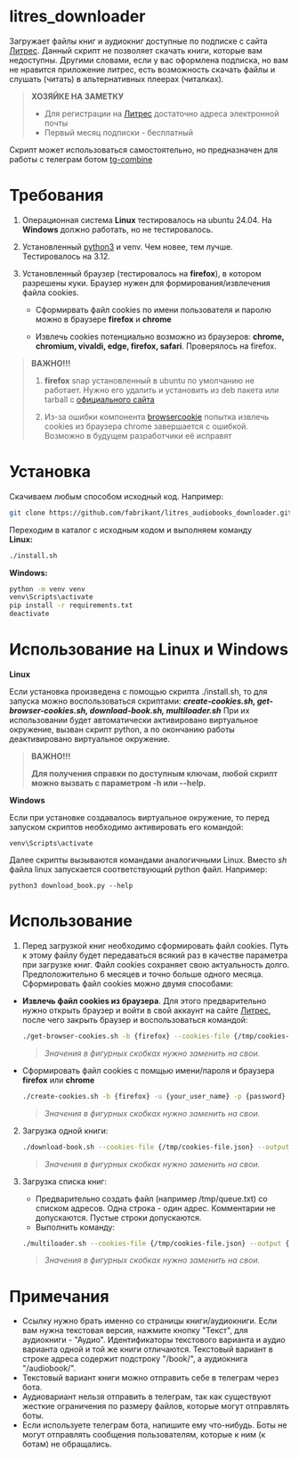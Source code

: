 # litres_downloader
Загружает файлы книг и аудиокниг доступные по подписке с сайта [Литрес](https://litres.ru).
Данный скрипт не позволяет скачать книги, которые вам недоступны. Другими словами, если у вас оформлена подписка, но вам не нравится приложение литрес, есть возможность скачать файлы и слушать (читать) в альтернативных плеерах (читалках).
>**ХОЗЯЙКЕ НА ЗАМЕТКУ**
>
> - Для регистрации на [Литрес](https://litres.ru) достаточно адреса электронной почты
> - Первый месяц подписки - бесплатный

Скрипт может использоваться самостоятельно, но предназначен для работы с телеграм ботом [tg-combine](https://github.com/fabrikant/tg-combine)

# Требования
1. Операционная система **Linux** тестировалось на ubuntu 24.04. На **Windows** должно работать, но не тестировалось.
1. Установленный [python3](https://www.python.org/) и venv. Чем новее, тем лучше. Тестировалось на 3.12.

1. Установленный браузер (тестировалось на **firefox**), в котором разрешены куки. Браузер нужен для формирования/извлечения файла cookies. 
    
    - Сформирвать файл cookies по имени пользователя и паролю можно в браузере **firefox** и **chrome**

    - Извлечь cookies потенциально возможно из браузеров: **chrome, chromium, vivaldi, edge, firefox, safari**. Проверялось на firefox.

>**ВАЖНО!!!** 
>
>1. **firefox** snap установленный в ubuntu по умолчанию не работает. Нужно его удалить и установить из deb пакета или tarball с [официального сайта](https://www.mozilla.org/en-US/firefox/)
>
>1. Из-за ошибки компонента [browsercookie](https://pypi.org/project/browsercookie/) попытка извлечь cookies из браузера chrome завершается с ошибкой. Возможно в будущем разработчики её исправят


# Установка
Скачиваем любым способом исходный код. Например:  
```bash
git clone https://github.com/fabrikant/litres_audiobooks_downloader.git
```
Переходим в каталог с исходным кодом и выполняем команду  
**Linux:**
```bash
./install.sh
```
**Windows:**
```cmd
python -m venv venv
venv\Scripts\activate
pip install -r requirements.txt
deactivate
```

# Использование на Linux и Windows
**Linux**

Если установка произведена с помощью скрипта ./install.sh, то для запуска можно воспользоваться скриптами: ***create-cookies.sh, get-browser-cookies.sh, download-book.sh, multiloader.sh***
При их использовании будет автоматически активировано виртуальное окружение, вызван скрипт python, а по окончанию работы деактивировано виртуальное окружение.

>**ВАЖНО!!!**
>
>**Для получения справки по доступным ключам, любой скрипт можно вызвать с параметром -h или --help.**

**Windows**

Если при установке создавалось виртуальное окружение, то перед запуском скриптов необходимо активировать его командой:
```
venv\Scripts\activate
```
Далее скрипты вызываются командами аналогичными Linux. Вместо *sh* файла linux запускается соответствующий python файл. Например:
```
python3 download_book.py --help
```

# Использование

1. Перед загрузкой книг необходимо сформировать файл cookies. Путь к этому файлу будет передаваться всякий раз в качестве параметра при загрузке книг. Файл cookies сохраняет свою актуальность долго. Предположительно 6 месяцев и точно больше одного месяца.  Сформировать файл cookies можно двумя способами:
 - **Извлечь файл cookies из браузера**. Для этого предварительно нужно открыть браузер и войти в свой аккаунт на сайте [Литрес](litres.ru), после чего закрыть браузер и воспользоваться командой:
 
    ```bash
    ./get-browser-cookies.sh -b {firefox} --cookies-file {/tmp/cookies-file.json}
    ```
    >*Значения в фигурных скобках нужно заменить на свои.*
- Сформировать файл cookies с помщью имени/пароля и браузера **firefox** или **chrome**
    ```bash
    ./create-cookies.sh -b {firefox} -u {your_user_name} -p {password} --cookies-file {/tmp/cookies-file.json}
    ```
    >*Значения в фигурных скобках нужно заменить на свои.*

2. Загрузка одной книги:

    ```bash
    ./download-book.sh --cookies-file {/tmp/cookies-file.json} --output {/tmp/audiobooks} --url {https://www.litres.ru/audiobook/sebastyan-fitcek/pacient-osoboy-kliniki-54990486/}
    ``` 
    >*Значения в фигурных скобках нужно заменить на свои.*

3. Загрузка списка книг:
    - Предварительно создать файл (например /tmp/queue.txt) со списком адресов. Одна строка - один адрес. Комментарии не допускаются. Пустые строки допускаются.
    - Выполнить команду:
    ```bash
    ./multiloader.sh --cookies-file {/tmp/cookies-file.json} --output {/tmp/audiobooks} --input {/tmp/queue.txt}
    ``` 
    >*Значения в фигурных скобках нужно заменить на свои.*

# Примечания
 - Ссылку нужно брать именно со страницы книги/аудиокниги. Если вам нужна текстовая версия, нажмите кнопку "Текст", для аудиокниги - "Аудио". Идентификаторы текстового варианта и аудио варианта одной и той же книги отличаются. Текстовый вариант в строке адреса содержит подстроку "/book/", а аудиокнига "/audiobook/".
- Текстовый вариант книги можно отправить себе в телеграм через бота.
- Аудиовариант нельзя отправить в телеграм, так как существуют жесткие ограничения по размеру файлов, которые могут отправлять боты.
 - Если используете телеграм бота, напишите ему что-нибудь. Боты не могут отправлять сообщения пользователям, которые к ним (к ботам) не обращались.
